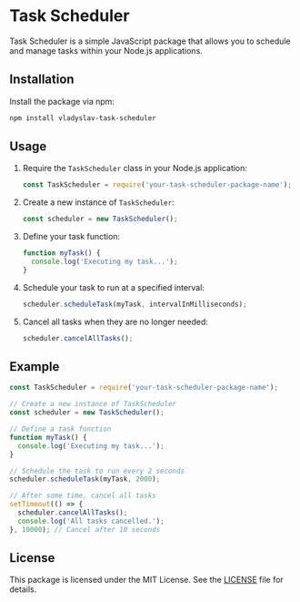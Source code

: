 # Task Scheduler

Task Scheduler is a simple JavaScript package that allows you to schedule and manage tasks within your Node.js applications.

## Installation

Install the package via npm:

```bash
npm install vladyslav-task-scheduler
```

## Usage

1. Require the `TaskScheduler` class in your Node.js application:

    ```javascript
    const TaskScheduler = require('your-task-scheduler-package-name');
    ```

2. Create a new instance of `TaskScheduler`:

    ```javascript
    const scheduler = new TaskScheduler();
    ```

3. Define your task function:

    ```javascript
    function myTask() {
      console.log('Executing my task...');
    }
    ```

4. Schedule your task to run at a specified interval:

    ```javascript
    scheduler.scheduleTask(myTask, intervalInMilliseconds);
    ```

5. Cancel all tasks when they are no longer needed:

    ```javascript
    scheduler.cancelAllTasks();
    ```

## Example

```javascript
const TaskScheduler = require('your-task-scheduler-package-name');

// Create a new instance of TaskScheduler
const scheduler = new TaskScheduler();

// Define a task function
function myTask() {
  console.log('Executing my task...');
}

// Schedule the task to run every 2 seconds
scheduler.scheduleTask(myTask, 2000);

// After some time, cancel all tasks
setTimeout(() => {
  scheduler.cancelAllTasks();
  console.log('All tasks cancelled.');
}, 10000); // Cancel after 10 seconds
```

## License

This package is licensed under the MIT License. See the [LICENSE](LICENSE) file for details.
